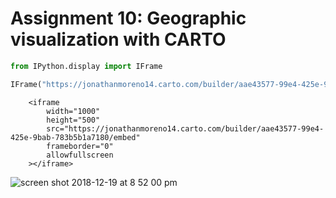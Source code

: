 # Assignment 10: Geographic visualization with CARTO

```python
from IPython.display import IFrame

IFrame("https://jonathanmoreno14.carto.com/builder/aae43577-99e4-425e-9bab-783b5b1a7180/embed", height = 500, width = 1000)
```

        <iframe
            width="1000"
            height="500"
            src="https://jonathanmoreno14.carto.com/builder/aae43577-99e4-425e-9bab-783b5b1a7180/embed"
            frameborder="0"
            allowfullscreen
        ></iframe>
        
![screen shot 2018-12-19 at 8 52 00 pm](https://user-images.githubusercontent.com/11635523/50260964-fb418700-03cf-11e9-9501-008ace00846b.png)        
        
     
        
        
    
